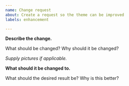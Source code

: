 ```yaml
---
name: Change request
about: Create a request so the theme can be improved
labels: enhancement

---
```


**Describe the change.**

What should be changed? Why should it be changed?

*Supply pictures if applicable.*

**What should it be changed to.**

What should the desired result be? Why is this better?
